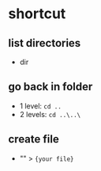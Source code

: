 # shortcut

## list directories
- dir

## go back  in folder
- 1 level: `cd ..`
- 2 levels: `cd ..\..\`

## create file
- "" > `{your file}`
